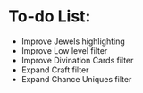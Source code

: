 # To-do List:

- Improve Jewels highlighting
- Improve Low level filter
- Improve Divination Cards filter
- Expand Craft filter
- Expand Chance Uniques filter